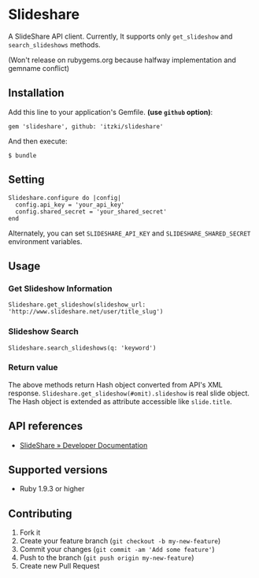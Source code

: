 # Slideshare

A SlideShare API client.
Currently, It supports only `get_slideshow` and `search_slideshows` methods.

(Won't release on rubygems.org because halfway implementation and gemname conflict)

## Installation

Add this line to your application's Gemfile. **(use `github` option)**:

    gem 'slideshare', github: 'itzki/slideshare'

And then execute:

    $ bundle

## Setting

    Slideshare.configure do |config|
      config.api_key = 'your_api_key'
      config.shared_secret = 'your_shared_secret'
    end

Alternately, you can set `SLIDESHARE_API_KEY` and `SLIDESHARE_SHARED_SECRET` environment variables.

## Usage

### Get Slideshow Information

    Slideshare.get_slideshow(slideshow_url: 'http://www.slideshare.net/user/title_slug')

### Slideshow Search

    Slideshare.search_slideshows(q: 'keyword')

### Return value

The above methods return Hash object converted from API's XML response.
`Slideshare.get_slideshow(#omit).slideshow` is real slide object.
The Hash object is extended as attribute accessible like `slide.title`.

## API references

- [SlideShare » Developer Documentation](http://www.slideshare.net/developers/documentation)

## Supported versions

- Ruby 1.9.3 or higher

## Contributing

1. Fork it
2. Create your feature branch (`git checkout -b my-new-feature`)
3. Commit your changes (`git commit -am 'Add some feature'`)
4. Push to the branch (`git push origin my-new-feature`)
5. Create new Pull Request
